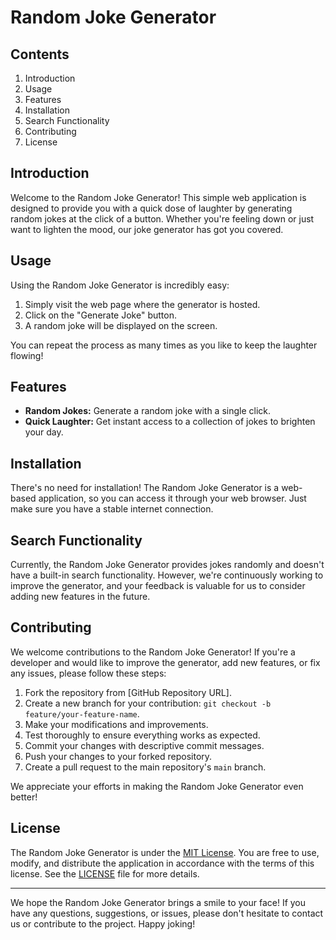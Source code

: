 # Random Joke Generator

## Contents

1. Introduction
2. Usage
3. Features
4. Installation
5. Search Functionality
6. Contributing
7. License

## Introduction

Welcome to the Random Joke Generator! This simple web application is designed to provide you with a quick dose of laughter by generating random jokes at the click of a button. Whether you're feeling down or just want to lighten the mood, our joke generator has got you covered.

## Usage

Using the Random Joke Generator is incredibly easy:

1. Simply visit the web page where the generator is hosted.
2. Click on the "Generate Joke" button.
3. A random joke will be displayed on the screen.

You can repeat the process as many times as you like to keep the laughter flowing!

## Features

- **Random Jokes:** Generate a random joke with a single click.
- **Quick Laughter:** Get instant access to a collection of jokes to brighten your day.

## Installation

There's no need for installation! The Random Joke Generator is a web-based application, so you can access it through your web browser. Just make sure you have a stable internet connection.

## Search Functionality

Currently, the Random Joke Generator provides jokes randomly and doesn't have a built-in search functionality. However, we're continuously working to improve the generator, and your feedback is valuable for us to consider adding new features in the future.

## Contributing

We welcome contributions to the Random Joke Generator! If you're a developer and would like to improve the generator, add new features, or fix any issues, please follow these steps:

1. Fork the repository from [GitHub Repository URL].
2. Create a new branch for your contribution: `git checkout -b feature/your-feature-name`.
3. Make your modifications and improvements.
4. Test thoroughly to ensure everything works as expected.
5. Commit your changes with descriptive commit messages.
6. Push your changes to your forked repository.
7. Create a pull request to the main repository's `main` branch.

We appreciate your efforts in making the Random Joke Generator even better!

## License

The Random Joke Generator is under the [MIT License](LICENSE). You are free to use, modify, and distribute the application in accordance with the terms of this license. See the [LICENSE](LICENSE) file for more details.

---

We hope the Random Joke Generator brings a smile to your face! If you have any questions, suggestions, or issues, please don't hesitate to contact us or contribute to the project. Happy joking!
